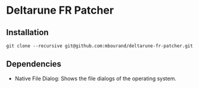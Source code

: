 # Deltarune FR Patcher

## Installation
```
git clone --recursive git@github.com:mbourand/deltarune-fr-patcher.git
```

## Dependencies
- Native File Dialog: Shows the file dialogs of the operating system.
